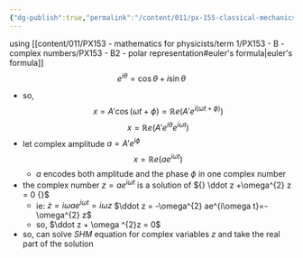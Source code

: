 ```yaml
---
{"dg-publish":true,"permalink":"/content/011/px-155-classical-mechanics-and-special-relativity/classical-mechanics/px-155-d-simple-harmonic-motion/px-155-d6-shm-and-complex-exponentials/","created":"2024-10-01T18:27:09.660+01:00","updated":"2024-11-26T19:55:55.165+00:00"}
---
```


using [[content/011/PX153 - mathematics for physicists/term 1/PX153 - B - complex numbers/PX153 - B2 - polar representation#euler's formula\|euler's formula]]
$$e^{i\theta}=\cos\theta+i\sin\theta$$
- so, $$x=A' \cos{(\omega t+\phi)}= \mathbb Re(A'e^{i(\omega t + \phi)})$$
$$x=\mathbb{R}e(A'e^{i\theta}e^{i\omega t})$$
- let complex amplitude $a=A'e^{i\phi}$
$$x=\mathbb{R}e(ae^{i\omega t})$$
	- $a$ encodes both amplitude and the phase $\phi$ in one complex number
- the complex number $z=ae^{i\omega t}$ is a solution of ${} \ddot z +\omega^{2} z = 0 {}$
	- ie: $\dot z =  i \omega ae^{i\omega t}=i\omega z$
		$\ddot z = -\omega^{2} ae^{i\omega t}=-\omega^{2} z$
	- so, $\ddot z + \omega ^{2}z = 0$
- so, can solve $SHM$ equation for complex variables $z$ and take the real part of the solution